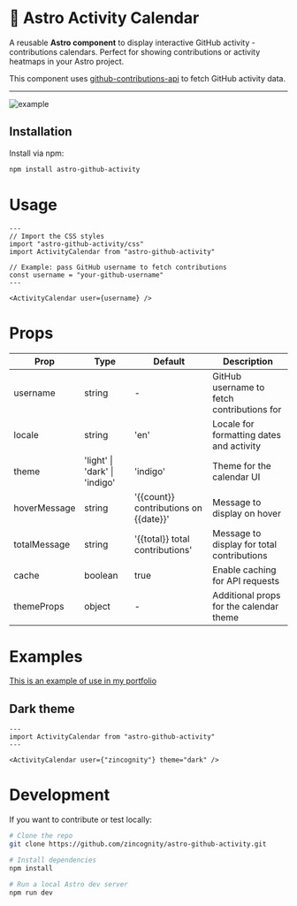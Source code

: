 # 🚀 Astro Activity Calendar

A reusable **Astro component** to display interactive GitHub activity -
contributions calendars. Perfect for showing contributions or activity heatmaps
in your Astro project.

This component uses
[github-contributions-api](https://github.com/grubersjoe/github-contributions-api)
to fetch GitHub activity data.

---

![example](<img/Screenshot 2025-08-28 at 6.20.28 PM.png>)

## Installation

Install via npm:

```bash
npm install astro-github-activity
```

# Usage

```astro
---
// Import the CSS styles
import "astro-github-activity/css"
import ActivityCalendar from "astro-github-activity"

// Example: pass GitHub username to fetch contributions
const username = "your-github-username"
---

<ActivityCalendar user={username} />
```

# Props

| Prop         | Type                          | Default                               | Description                                |
| ------------ | ----------------------------- | ------------------------------------- | ------------------------------------------ |
| username     | string                        | -                                     | GitHub username to fetch contributions for |
| locale       | string                        | 'en'                                  | Locale for formatting dates and activity   |
| theme        | 'light' \| 'dark' \| 'indigo' | 'indigo'                              | Theme for the calendar UI                  |
| hoverMessage | string                        | '{{count}} contributions on {{date}}' | Message to display on hover                |
| totalMessage | string                        | '{{total}} total contributions'       | Message to display for total contributions |
| cache        | boolean                       | true                                  | Enable caching for API requests            |
| themeProps   | object                        | -                                     | Additional props for the calendar theme    |

# Examples

[This is an example of use in my portfolio](https://incognity.dev#activity)

## Dark theme

```astro
---
import ActivityCalendar from "astro-github-activity"
---

<ActivityCalendar user={"zincognity"} theme="dark" />
```

# Development

If you want to contribute or test locally:

```bash
# Clone the repo
git clone https://github.com/zincognity/astro-github-activity.git

# Install dependencies
npm install

# Run a local Astro dev server
npm run dev
```
